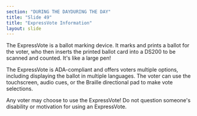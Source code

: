 ```yaml
---
section: "DURING THE DAYDURING THE DAY"
title: "Slide 49"
title: "ExpressVote Information"
layout: slide
---
```


The ExpressVote is a ballot marking device. It marks and prints a ballot for the voter, who then inserts the printed ballot card into a DS200 to be scanned and counted. It's like a large pen!

The ExpressVote is ADA-compliant and offers voters multiple options, including displaying the ballot in multiple languages. The voter can use the touchscreen, audio cues, or the Braille directional pad to make vote selections.

Any voter may choose to use the ExpressVote! Do not question someone's disability or motivation for using an ExpressVote.